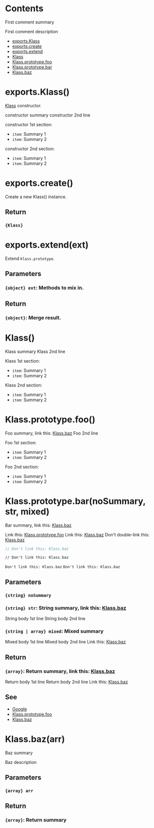 # Contents

First comment summary

First comment description

- [exports.Klass](#exportsklass)
- [exports.create](#exportscreate)
- [exports.extend](#exportsextend)
- [Klass](#klass)
- [Klass.prototype.foo](#klassprototypefoo)
- [Klass.prototype.bar](#klassprototypebar)
- [Klass.baz](#klassbaz)

# exports.Klass()

[Klass](#klass) constructor.

constructor summary
constructor 2nd line

constructor 1st section:

- `item`: Summary 1
- `item`: Summary 2

constructor 2nd section:

- `item`: Summary 1
- `item`: Summary 2

# exports.create()

Create a new Klass() instance.

## Return

### `{Klass}`

# exports.extend(ext)

Extend `Klass.prototype`.

## Parameters

### `{object} ext`: Methods to mix in.

## Return

### `{object}`: Merge result.

# Klass()

Klass summary
Klass 2nd line

Klass 1st section:

- `item`: Summary 1
- `item`: Summary 2

Klass 2nd section:

- `item`: Summary 1
- `item`: Summary 2

# Klass.prototype.foo()

Foo summary, link this: [Klass.baz](#klassbaz)
Foo 2nd line

Foo 1st section:

- `item`: Summary 1
- `item`: Summary 2

Foo 2nd section:

- `item`: Summary 1
- `item`: Summary 2

# Klass.prototype.bar(noSummary, str, mixed)

Bar summary, link this: [Klass.baz](#klassbaz)

Link this: [Klass.prototype.foo](#klassprototypefoo)
Link this: [Klass.baz](#klassbaz)
Don't double-link this: [Klass.baz](#klassbaz)

```js
// Don't link this: Klass.baz
```

```
// Don't link this: Klass.baz
```

` Don't link this: Klass.baz `
`Don't link this: Klass.baz`

## Parameters

### `{string} noSummary`

### `{string} str`: String summary, link this: [Klass.baz](#klassbaz)

String body 1st line
String body 2nd line

### `{string | array} mixed`: Mixed summary

Mixed body 1st line
Mixed body 2nd line
Link this: [Klass.baz](#klassbaz)

## Return

### `{array}`: Return summary, link this: [Klass.baz](#klassbaz)

Return body 1st line
Return body 2nd line
Link this: [Klass.baz](#klassbaz)

## See

- [Google](http://www.google.com/)
- [Klass.prototype.foo](#klassprototypefoo)
- [Klass.baz](#klassbaz)

# Klass.baz(arr)

Baz summary

Baz description

## Parameters

### `{array} arr`

## Return

### `{array}`: Return summary
